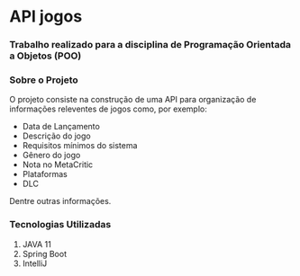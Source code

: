 # API jogos

### Trabalho realizado para a disciplina de Programação Orientada a Objetos (POO)

### Sobre o Projeto

O projeto consiste na construção de uma API para organização de informações releventes de jogos como, por exemplo:

* Data de Lançamento
* Descrição do jogo
* Requisitos mínimos do sistema
* Gênero do jogo
* Nota no MetaCritic
* Plataformas
* DLC


Dentre outras informações.

### Tecnologias Utilizadas

1. JAVA 11
2. Spring Boot
3. IntelliJ
